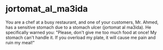 # jortomat_al_ma3ida

You are a chef at a busy restaurant, and one of your customers, Mr. Ahmed, has a sensitive stomach due to a stomach ulcer (jortomat al ma3ida). 
He specifically warned you:
  "Please, don't give me too much food at once! My stomach can't handle it. If you overload my plate, it will cause me pain and ruin my meal!"
